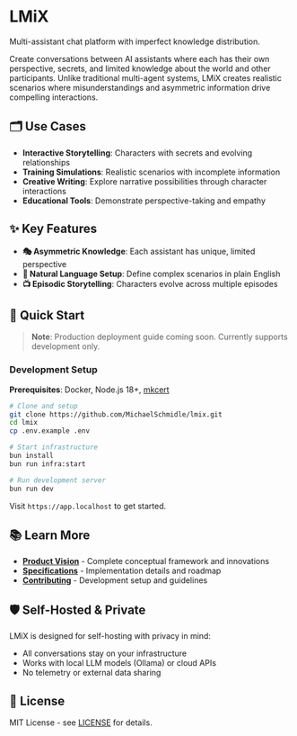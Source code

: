 # LMiX

Multi-assistant chat platform with imperfect knowledge distribution.

Create conversations between AI assistants where each has their own perspective, secrets, and limited knowledge about the world and other participants. Unlike traditional multi-agent systems, LMiX creates realistic scenarios where misunderstandings and asymmetric information drive compelling interactions.

## 🗂️ Use Cases

- **Interactive Storytelling**: Characters with secrets and evolving relationships
- **Training Simulations**: Realistic scenarios with incomplete information
- **Creative Writing**: Explore narrative possibilities through character interactions
- **Educational Tools**: Demonstrate perspective-taking and empathy

## ✨ Key Features

- **🎭 Asymmetric Knowledge**: Each assistant has unique, limited perspective
- **📝 Natural Language Setup**: Define complex scenarios in plain English
- **📺 Episodic Storytelling**: Characters evolve across multiple episodes

## 🚀 Quick Start

> **Note**: Production deployment guide coming soon. Currently supports development only.

### Development Setup

**Prerequisites**: Docker, Node.js 18+, [mkcert](https://mkcert.dev/)

```bash
# Clone and setup
git clone https://github.com/MichaelSchmidle/lmix.git
cd lmix
cp .env.example .env

# Start infrastructure
bun install
bun run infra:start

# Run development server
bun run dev
```

Visit `https://app.localhost` to get started.

## 📚 Learn More

- **[Product Vision](./docs/vision.md)** - Complete conceptual framework and innovations
- **[Specifications](./docs/specification.md)** - Implementation details and roadmap
- **[Contributing](./CONTRIBUTING.md)** - Development setup and guidelines

## 🛡️ Self-Hosted & Private

LMiX is designed for self-hosting with privacy in mind:

- All conversations stay on your infrastructure
- Works with local LLM models (Ollama) or cloud APIs
- No telemetry or external data sharing

## 📄 License

MIT License - see [LICENSE](LICENSE) for details.
